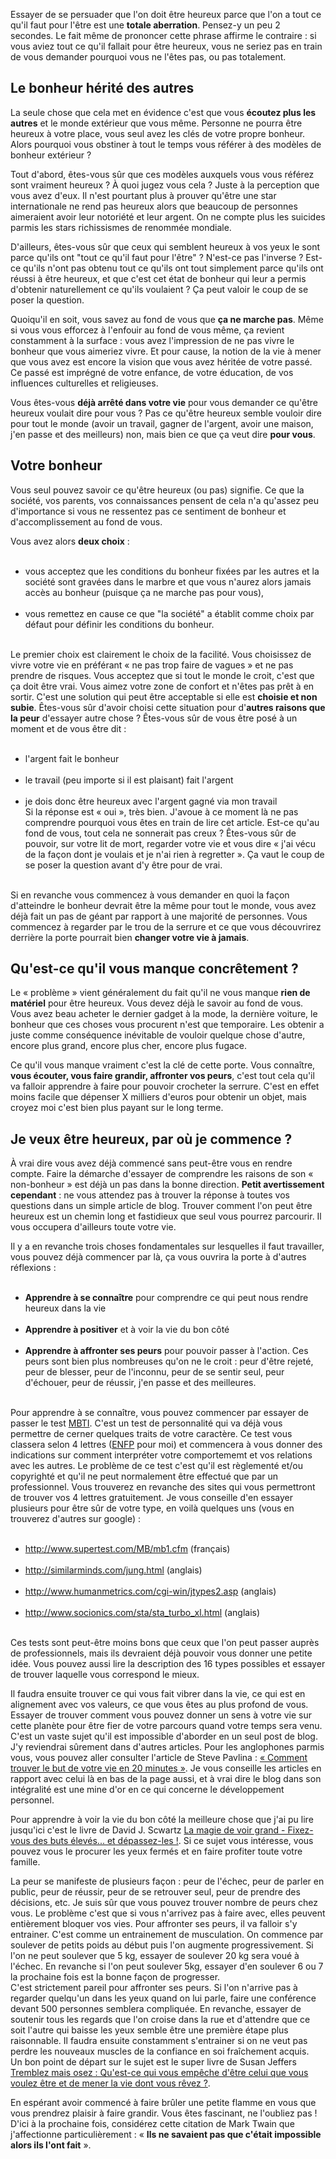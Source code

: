 <!-- 
.. title: J'ai pourtant tout ce qu'il faut pour être heureux !
.. slug: jai-pourtant-tout-ce-quil-faut-pour-être-heureux
.. date: 2012-12-20 17:03:34+01:00
.. tags: Développement personnel
.. category: 
.. link: 
.. description: 
.. type: text
-->

<p><p>Essayer de se persuader que l'on doit être heureux parce que l'on a tout ce qu'il faut pour l'être est une <strong>totale aberration</strong>. Pensez-y un peu 2 secondes. Le fait même de prononcer cette phrase affirme le contraire : si vous aviez tout ce qu'il fallait pour être heureux, vous ne seriez pas en train de vous demander pourquoi vous ne l'êtes pas, ou pas totalement.</p></p>
<!-- TEASER_END -->
<p><h2>Le bonheur hérité des autres</h2></p>

<p><p>La seule chose que cela met en évidence c'est que vous <strong>écoutez plus les autres</strong> et le monde extérieur que vous même. Personne ne pourra être heureux à votre place, vous seul avez les clés de votre propre bonheur. Alors pourquoi vous obstiner à tout le temps vous référer à des modèles de bonheur extérieur ?</p></p>

<p><p>Tout d'abord, êtes-vous sûr que ces modèles auxquels vous vous référez sont vraiment heureux ? À quoi jugez vous cela ? Juste à la perception que vous avez d'eux. Il n'est pourtant plus à prouver qu'être une star internationale ne rend pas heureux alors que beaucoup de personnes aimeraient avoir leur notoriété et leur argent. On ne compte plus les suicides parmis les stars richissismes de renommée mondiale.</p></p>

<p><p>D'ailleurs, êtes-vous sûr que ceux qui semblent heureux à vos yeux le sont parce qu'ils ont "tout ce qu'il faut pour l'être" ? N'est-ce pas l'inverse ? Est-ce qu'ils n'ont pas obtenu tout ce qu'ils ont tout simplement parce qu'ils ont réussi à être heureux, et que c'est cet état de bonheur qui leur a permis d'obtenir naturellement ce qu'ils voulaient ? Ça peut valoir le coup de se poser la question.</p></p>

<p><p>Quoiqu'il en soit, vous savez au fond de vous que <strong>ça ne marche pas</strong>. Même si vous vous efforcez à l'enfouir au fond de vous même, ça revient constamment à la surface : vous avez l'impression de ne pas vivre le bonheur que vous aimeriez vivre. Et pour cause, la notion de la vie à mener que vous avez est encore la vision que vous avez héritée de votre passé. Ce passé est imprégné de votre enfance, de votre éducation, de vos influences culturelles et religieuses.</p></p>

<p><p>Vous êtes-vous <strong>déjà arrêté dans votre vie</strong> pour vous demander ce qu'être heureux voulait dire pour vous ? Pas ce qu'être heureux semble vouloir dire pour tout le monde (avoir un travail, gagner de l'argent, avoir une maison, j'en passe et des meilleurs) non, mais bien ce que ça veut dire <strong>pour vous</strong>.</p></p>

<p><h2>Votre bonheur</h2></p>

<p><p>Vous seul pouvez savoir ce qu'être heureux (ou pas) signifie. Ce que la société, vos parents, vos connaissances pensent de cela n'a qu'assez peu d'importance si vous ne ressentez pas ce sentiment de bonheur et d'accomplissement au fond de vous.</p></p>

<p><p>Vous avez alors <strong>deux choix</strong> :</p></p>

<p><ul><br /><li>vous acceptez que les conditions du bonheur fixées par les autres et la société sont gravées dans le marbre et que vous n'aurez alors jamais accès au bonheur (puisque ça ne marche pas pour vous),</li><br /><li>vous remettez en cause ce que "la société" a établit comme choix par défaut pour définir les conditions du bonheur.</li><br /></ul></p>

<p><p>Le premier choix est clairement le choix de la facilité. Vous choisissez de vivre votre vie en préférant « ne pas trop faire de vagues » et ne pas prendre de risques. Vous acceptez que si tout le monde le croit, c'est que ça doit être vrai. Vous aimez votre zone de confort et n'êtes pas prêt à en sortir. C'est une solution qui peut être acceptable si elle est <strong>choisie et non subie</strong>. Êtes-vous sûr d'avoir choisi cette situation pour d'<strong>autres raisons que la peur</strong> d'essayer autre chose ? Êtes-vous sûr de vous être posé à un moment et de vous être dit :</p></p>

<p><ul><br /><li>l'argent fait le bonheur</li><br /><li>le travail (peu importe si il est plaisant) fait l'argent</li><br /><li>je dois donc être heureux avec l'argent gagné via mon travail<br />Si la réponse est « oui », très bien. J'avoue à ce moment là ne pas comprendre pourquoi vous êtes en train de lire cet article. Est-ce qu'au fond de vous, tout cela ne sonnerait pas creux ? Êtes-vous sûr de pouvoir, sur votre lit de mort, regarder votre vie et vous dire « j'ai vécu de la façon dont je voulais et je n'ai rien à regretter ». Ça vaut le coup de se poser la question avant d'y être pour de vrai.</li><br /></ul></p>

<p><p>Si en revanche vous commencez à vous demander en quoi la façon d'atteindre le bonheur devrait être la même pour tout le monde, vous avez déjà fait un pas de géant par rapport à une majorité de personnes. Vous commencez à regarder par le trou de la serrure et ce que vous découvrirez derrière la porte pourrait bien <strong>changer votre vie à jamais</strong>.</p></p>

<p><h2>Qu'est-ce qu'il vous manque concrêtement ?</h2></p>

<p><p>Le « problème » vient généralement du fait qu'il ne vous manque <strong>rien de matériel</strong> pour être heureux. Vous devez déjà le savoir au fond de vous. Vous avez beau acheter le dernier gadget à la mode, la dernière voiture, le bonheur que ces choses vous procurent n'est que temporaire. Les obtenir a juste comme conséquence inévitable de vouloir quelque chose d'autre, encore plus grand, encore plus cher, encore plus fugace.</p></p>

<p><p>Ce qu'il vous manque vraiment c'est la clé de cette porte. Vous connaître, <strong>vous écouter, vous faire grandir, affronter vos peurs</strong>, c'est tout cela qu'il va falloir apprendre à faire pour pouvoir crocheter la serrure. C'est en effet moins facile que dépenser X milliers d'euros pour obtenir un objet, mais croyez moi c'est bien plus payant sur le long terme.</p></p>

<p><h2>Je veux être heureux, par où je commence ?</h2></p>

<p><p>À vrai dire vous avez déjà commencé sans peut-être vous en rendre compte. Faire la démarche d'essayer de comprendre les raisons de son « non-bonheur » est déjà un pas dans la bonne direction. <strong>Petit avertissement cependant</strong> : ne vous attendez pas à trouver la réponse à toutes vos questions dans un simple article de blog. Trouver comment l'on peut être heureux est un chemin long et fastidieux que seul vous pourrez parcourir. Il vous occupera d'ailleurs toute votre vie.</p></p>

<p><p>Il y a en revanche trois choses fondamentales sur lesquelles il faut travailler, vous pouvez déjà commencer par là, ça vous ouvrira la porte à d'autres réflexions :</p></p>

<p><ul><br /><li><strong>Apprendre à se connaître</strong> pour comprendre ce qui peut nous rendre heureux dans la vie</li><br /><li><strong>Apprendre à positiver</strong> et à voir la vie du bon côté</li><br /><li><strong>Apprendre à affronter ses peurs</strong> pour pouvoir passer à l'action. Ces peurs sont bien plus nombreuses qu'on ne le croit : peur d'être rejeté, peur de blesser, peur de l'inconnu, peur de se sentir seul, peur d'échouer, peur de réussir, j'en passe et des meilleures.</li><br /></ul></p>

<p><p>Pour apprendre à se connaître, vous pouvez commencer par essayer de passer le test <a href="http://www.16-types.fr/">MBTI</a>. C'est un test de personnalité qui va déjà vous permettre de cerner quelques traits de votre caractère. Ce test vous classera selon 4 lettres (<a href="http://fr.wikipedia.org/wiki/ENFP">ENFP</a> pour moi) et commencera à vous donner des indications sur comment interpréter votre comportememt et vos relations avec les autres. Le problème de ce test c'est qu'il est règlementé et/ou copyrighté et qu'il ne peut normalement être effectué que par un professionnel. Vous trouverez en revanche des sites qui vous permettront de trouver vos 4 lettres gratuitement. Je vous conseille d'en essayer plusieurs pour être sûr de votre type, en voilà quelques uns (vous en trouverez d'autres sur google) :</p></p>

<p><ul><br /><li><a href="http://www.supertest.com/MB/mb1.cfm">http://www.supertest.com/MB/mb1.cfm</a> (français)</li><br /><li><a href="http://similarminds.com/jung.html">http://similarminds.com/jung.html</a> (anglais)</li><br /><li><a href="http://www.humanmetrics.com/cgi-win/jtypes2.asp">http://www.humanmetrics.com/cgi-win/jtypes2.asp</a> (anglais)</li><br /><li><a href="http://www.socionics.com/sta/sta_turbo_xl.html">http://www.socionics.com/sta/sta_turbo_xl.html</a> (anglais)</li><br /></ul></p>

<p><p>Ces tests sont peut-être moins bons que ceux que l'on peut passer auprès de professionnels, mais ils devraient déjà pouvoir vous donner une petite idée. Vous pouvez aussi lire la description des 16&nbsp;types possibles et essayer de trouver laquelle vous correspond le mieux.</p></p>

<p><p>Il faudra ensuite trouver ce qui vous fait vibrer dans la vie, ce qui est en alignement avec vos valeurs, ce que vous êtes au plus profond de vous. Essayer de trouver comment vous pouvez donner un sens à votre vie sur cette planète pour être fier de votre parcours quand votre temps sera venu. C'est un vaste sujet qu'il est impossible d'aborder en un seul post de blog. J'y reviendrai sûrement dans d'autres articles. Pour les anglophones parmis vous, vous pouvez aller consulter l'article de Steve Pavlina : <a href="http://www.stevepavlina.com/blog/2005/01/how-to-discover-your-life-purpose-in-about-20-minutes/">« Comment trouver le but de votre vie en 20 minutes »</a>. Je vous conseille les articles en rapport avec celui là en bas de la page aussi, et à vrai dire le blog dans son intégralité est une mine d'or en ce qui concerne le développement personnel.</p></p>

<p><p>Pour apprendre à voir la vie du bon côté la meilleure chose que j'ai pu lire jusqu'ici c'est le livre de David J. Scwartz <a href="http://www.amazon.fr/gp/product/2892250498/ref=as_li_ss_tl?ie=UTF8&amp;tag=vincjous-21&amp;linkCode=as2&amp;camp=1642&amp;creative=19458&amp;creativeASIN=2892250498">La magie de voir grand - Fixez-vous des buts élevés... et dépassez-les !</a>. Si ce sujet vous intéresse, vous pouvez vous le procurer les yeux fermés et en faire profiter toute votre famille.</p></p>

<p><p>La peur se manifeste de plusieurs façon : peur de l'échec, peur de parler en public, peur de réussir, peur de se retrouver seul, peur de prendre des décisions, etc. Je suis sûr que vous pouvez trouver nombre de peurs chez vous. Le problème c'est que si vous n'arrivez pas à faire avec, elles peuvent entièrement bloquer vos vies. Pour affronter ses peurs, il va falloir s'y entrainer. C'est comme un entrainement de musculation. On commence par soulever de petits poids au début puis l'on augmente progressivement. Si l'on ne peut soulever que 5 kg, essayer de soulever 20 kg sera voué à l'échec. En revanche si l'on peut soulever 5kg, essayer d'en soulever 6 ou 7 la prochaine fois est la bonne façon de progresser.<br />C'est strictement pareil pour affronter ses peurs. Si l'on n'arrive pas à regarder quelqu'un dans les yeux quand on lui parle, faire une conférence devant 500 personnes semblera compliquée. En revanche, essayer de soutenir tous les regards que l'on croise dans la rue et d'attendre que ce soit l'autre qui baisse les yeux semble être une première étape plus raisonnable. Il faudra ensuite constamment s'entrainer si on ne veut pas perdre les nouveaux muscles de la confiance en soi fraîchement acquis.<br />Un bon point de départ sur le sujet est le super livre de Susan Jeffers <a href="http://www.amazon.fr/gp/product/2501052579/ref=as_li_ss_tl?ie=UTF8&amp;tag=vincjous-21&amp;linkCode=as2&amp;camp=1642&amp;creative=19458&amp;creativeASIN=2501052579">Tremblez mais osez : Qu'est-ce qui vous empêche d'être celui que vous voulez être et de mener la vie dont vous rêvez ?</a>.</p></p>

<p><p>En espérant avoir commencé à faire brûler une petite flamme en vous que vous prendrez plaisir à faire grandir. Vous êtes fascinant, ne l'oubliez pas ! D'ici à la prochaine fois, considérez cette citation de Mark Twain que j'affectionne particulièrement : « <strong>Ils ne savaient pas que c'était impossible alors ils l'ont fait</strong> ».</p></p>
